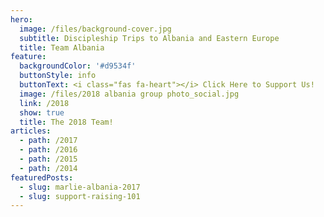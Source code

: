 ```yaml
---
hero:
  image: /files/background-cover.jpg
  subtitle: Discipleship Trips to Albania and Eastern Europe
  title: Team Albania
feature:
  backgroundColor: '#d9534f'
  buttonStyle: info
  buttonText: <i class="fas fa-heart"></i> Click Here to Support Us!
  image: /files/2018 albania group photo_social.jpg
  link: /2018
  show: true
  title: The 2018 Team!
articles:
  - path: /2017
  - path: /2016
  - path: /2015
  - path: /2014
featuredPosts:
  - slug: marlie-albania-2017
  - slug: support-raising-101
---
```


